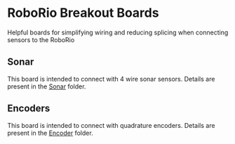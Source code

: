 # RoboRio Breakout Boards
Helpful boards for simplifying wiring and reducing splicing when connecting sensors to the RoboRio

## Sonar
This board is intended to connect with 4 wire sonar sensors. Details are present in the [Sonar](./Sonar/) folder. 

## Encoders
This board is intended to connect with quadrature encoders. Details are present in the [Encoder](./Encoder/) folder. 

